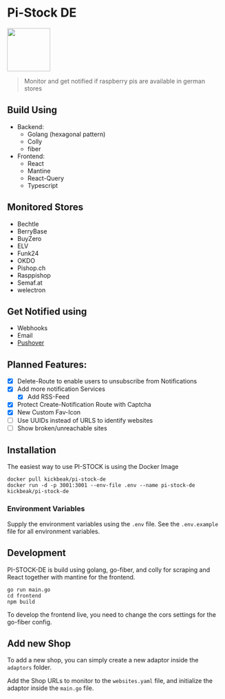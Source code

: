 # Pi-Stock DE
<img src="https://github.com/julianfbeck/pi-stock-de/blob/main/frontend/public/android-chrome-512x512.png" height="100">

> Monitor and get notified if raspberry pis are available in german stores

## Build Using
- Backend:
  - Golang (hexagonal pattern)
  - Colly
  - fiber
- Frontend:
  - React
  - Mantine
  - React-Query
  - Typescript  

## Monitored Stores
- Bechtle
- BerryBase
- BuyZero
- ELV
- Funk24
- OKDO
- Pishop.ch
- Rasppishop
- Semaf.at
- welectron

## Get Notified using
- Webhooks
- Email
- [Pushover](https://pushover.net/)

## Planned Features:
- [x] Delete-Route to enable users to unsubscribe from Notifications
- [x] Add more notification Services
  - [x] Add RSS-Feed
- [x] Protect Create-Notification Route with Captcha
- [x] New Custom Fav-Icon
- [ ] Use UUIDs instead of URLS to identify websites
- [ ] Show broken/unreachable sites

## Installation
The easiest way to use PI-STOCK is using the Docker Image 

```
docker pull kickbeak/pi-stock-de
docker run -d -p 3001:3001 --env-file .env --name pi-stock-de kickbeak/pi-stock-de 
```
### Environment Variables
Supply the environment variables using the `.env` file.
See the `.env.example` file for all environment variables.

## Development
PI-STOCK-DE is build using golang, go-fiber, and colly for scraping and React together with mantine for the frontend.
```
go run main.go
cd frontend
npm build
```
To develop the frontend live, you need to change the cors settings for the go-fiber config.

## Add new Shop
To add a new shop, you can simply create a new adaptor inside the `adaptors` folder.

Add the Shop URLs to monitor to the `websites.yaml` file, and initialize the adaptor inside the `main.go` file.
